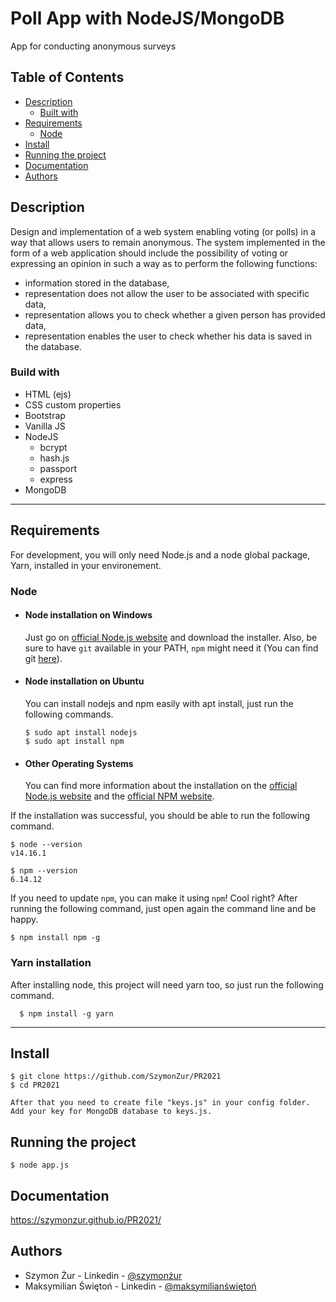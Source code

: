 # Poll App with NodeJS/MongoDB

App for conducting anonymous surveys

## Table of Contents

- [Description](#description)
  - [Built with](#build-with)
- [Requirements](#requirements)
  - [Node](#node)
- [Install](#install)
- [Running the project ](#running-the-project)
- [Documentation ](#documentation)
- [Authors ](#authors)


## Description

Design and implementation of a web system enabling voting (or polls) in a way that allows users to remain anonymous. The system implemented in the form of a web application should include the possibility of voting or expressing an opinion in such a way as to perform the following functions:

* information stored in the database,
* representation does not allow the user to be associated with specific data,
* representation allows you to check whether a given person has provided data,
* representation enables the user to check whether his data is saved in the database.

### Build with

- HTML (ejs)
- CSS custom properties
- Bootstrap
- Vanilla JS
- NodeJS
    * bcrypt
    * hash.js
    * passport
    * express
- MongoDB

---
## Requirements

For development, you will only need Node.js and a node global package, Yarn, installed in your environement.

### Node
- #### Node installation on Windows

  Just go on [official Node.js website](https://nodejs.org/) and download the installer.
Also, be sure to have `git` available in your PATH, `npm` might need it (You can find git [here](https://git-scm.com/)).

- #### Node installation on Ubuntu

  You can install nodejs and npm easily with apt install, just run the following commands.

      $ sudo apt install nodejs
      $ sudo apt install npm

- #### Other Operating Systems
  You can find more information about the installation on the [official Node.js website](https://nodejs.org/) and the [official NPM website](https://npmjs.org/).

If the installation was successful, you should be able to run the following command.

    $ node --version
    v14.16.1

    $ npm --version
    6.14.12

If you need to update `npm`, you can make it using `npm`! Cool right? After running the following command, just open again the command line and be happy.

    $ npm install npm -g

###
### Yarn installation
  After installing node, this project will need yarn too, so just run the following command.

      $ npm install -g yarn

---

## Install

    $ git clone https://github.com/SzymonZur/PR2021
    $ cd PR2021
    
    After that you need to create file "keys.js" in your config folder.
    Add your key for MongoDB database to keys.js.


## Running the project

    $ node app.js

## Documentation

  https://szymonzur.github.io/PR2021/

## Authors

- Szymon Żur - Linkedin - [@szymonżur](https://www.linkedin.com/in/szymon%C5%BCur/)
- Maksymilian Świętoń - Linkedin - [@maksymilianświętoń](https://www.linkedin.com/in/maksymilian-%C5%9Bwi%C4%99to%C5%84-57153220b/)
